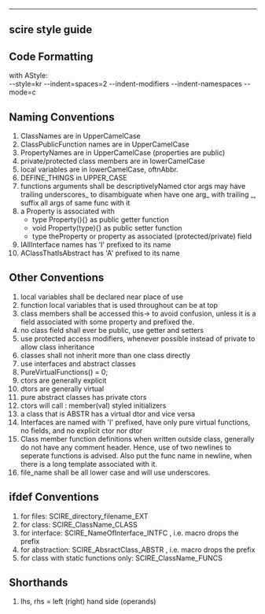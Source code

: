 ----------------------
  scire style guide
----------------------

Code Formatting
---------------
 
 with AStyle:<br/>
 --style=kr --indent=spaces=2 --indent-modifiers --indent-namespaces --mode=c

Naming Conventions
------------------

  1. ClassNames are in UpperCamelCase
  1. ClassPublicFunction names are in UpperCamelCase
  1. PropertyNames are in UpperCamelCase (properties are public)
  1. private/protected class members are in lowerCamelCase
  1. local variables are in lowerCamelCase, oftnAbbr.
  1. DEFINE_THINGS in UPPER_CASE
  1. functions arguments shall be descriptivelyNamed
      ctor args may have trailing underscores_ to disambiguate
      when have one arg_ with trailing _, suffix all args of same func with it
  1. a Property is associated with
      -  type Property(){} as public getter function
      -  void Property(type){} as public setter function
      -  type theProperty or property as associated (protected/private) field
  1. IAllInterface names has 'I' prefixed to its name
  1. AClassThatIsAbstract has 'A' prefixed to its name


Other Conventions
-----------------

  1. local variables shall be declared near place of use
  1. function local variables that is used throughout can be at top
  1. class members shall be accessed this-> to avoid confusion, unless it is a
      field associated with some property and prefixed the.
  1. no class field shall ever be public, use getter and setters
  1. use protected access modifiers, whenever possible instead of private to
     allow class inheritance
  1. classes shall not inherit more than one class directly
  1. use interfaces and abstract classes
  1. PureVirtualFunctions() = 0;
  1. ctors are generally explicit
  1. dtors are generally virtual
  1. pure abstract classes has private ctors
  1. ctors will call : member(val) styled initializers
  1. a class that is ABSTR has a virtual dtor and vice versa
  1. Interfaces are named with 'I' prefixed, have only pure virtual functions, 
      no fields, and no explicit ctor nor dtor
  1. Class member function definitions when written outside class, generally
      do not have any comment header. Hence, use of two newlines to seperate
      functions is advised. Also put the func name in newline, when there is 
      a long template associated with it. 
  1. file_name shall be all lower case and will use underscores.
  
ifdef Conventions
-----------------
  
  1. for files: SCIRE_directory_filename_EXT
  1. for class: SCIRE_ClassName_CLASS
  1. for interface: SCIRE_NameOfInterface_INTFC , i.e. macro drops the prefix
  1. for abstraction: SCIRE_AbsractClass_ABSTR , i.e. macro drops the prefix
  1. for class with static functions only: SCIRE_ClassName_FUNCS


Shorthands
----------
  
  1. lhs, rhs = left (right) hand side (operands)
